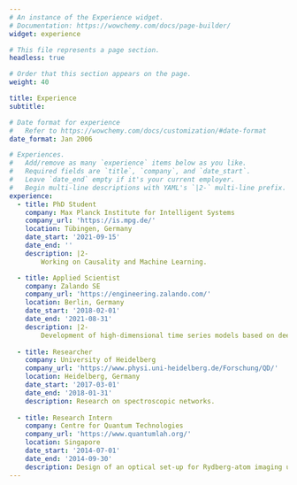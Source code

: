 ```yaml
---
# An instance of the Experience widget.
# Documentation: https://wowchemy.com/docs/page-builder/
widget: experience

# This file represents a page section.
headless: true

# Order that this section appears on the page.
weight: 40

title: Experience
subtitle:

# Date format for experience
#   Refer to https://wowchemy.com/docs/customization/#date-format
date_format: Jan 2006

# Experiences.
#   Add/remove as many `experience` items below as you like.
#   Required fields are `title`, `company`, and `date_start`.
#   Leave `date_end` empty if it's your current employer.
#   Begin multi-line descriptions with YAML's `|2-` multi-line prefix.
experience:
  - title: PhD Student
    company: Max Planck Institute for Intelligent Systems
    company_url: 'https://is.mpg.de/'
    location: Tübingen, Germany
    date_start: '2021-09-15'
    date_end: ''
    description: |2-
        Working on Causality and Machine Learning.

  - title: Applied Scientist
    company: Zalando SE
    company_url: 'https://engineering.zalando.com/'
    location: Berlin, Germany
    date_start: '2018-02-01'
    date_end: '2021-08-31'
    description: |2-
        Development of high-dimensional time series models based on deep neural networks that are used for algorithmic price optimisation.
        
  - title: Researcher
    company: University of Heidelberg
    company_url: 'https://www.physi.uni-heidelberg.de/Forschung/QD/'
    location: Heidelberg, Germany
    date_start: '2017-03-01'
    date_end: '2018-01-31'
    description: Research on spectroscopic networks.
  
  - title: Research Intern
    company: Centre for Quantum Technologies
    company_url: 'https://www.quantumlah.org/'
    location: Singapore
    date_start: '2014-07-01'
    date_end: '2014-09-30'
    description: Design of an optical set-up for Rydberg-atom imaging using electromagnetically induced transparency.
---
```

